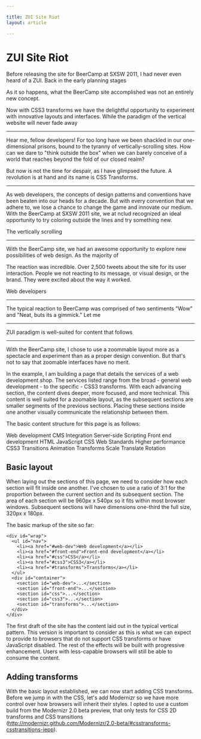 ```yaml
---

title: ZUI Site Riot
layout: article

---
```


ZUI Site Riot
=============

Before releasing the site for BeerCamp at SXSW 2011, I had never even heard of a ZUI. Back in the early planning stages

As it so happens, what the BeerCamp site accomplished was not an entirely new concept. 

Now with CSS3 transforms we have the delightful opportunity to experiment with innovative layouts and interfaces. While the paradigm of the vertical website will never fade away


---

Hear me, fellow developers! For too long have we been shackled in our one-dimensional prisons, bound to the tyranny of vertically-scrolling sites. How can we dare to "think outside the box" when we can barely conceive of a world that reaches beyond the fold of our closed realm?

But now is not the time for despair, as I have glimpsed the future. A revolution is at hand and its name is CSS Transforms.

---

As web developers, the concepts of design patterns and conventions have been beaten into our heads for a decade. But with every convention that we adhere to, we lose a chance to change the game and innovate our medium. With the BeerCamp at SXSW 2011 site, we at nclud recognized an ideal opportunity to try coloring outside the lines and try something new.

The vertically scrolling


---



With the BeerCamp site, we had an awesome opportunity to explore new possibilities of web design. As the majority of 

The reaction was incredible. Over 2,500 tweets about the site for its user interaction. People we not reacting to its message, or visual design, or the brand. They were excited about the way it worked.

Web developers

---

The typical reaction to BeerCamp was comprised of two sentiments "Wow" and "Neat, buts its a gimmick." Let me 

---


ZUI paradigm is well-suited for content that follows 


---

With the BeerCamp site, I chose to use a zoommable layout more as a spectacle and experiment than as a proper design convention. But that's not to say that zoomable interfaces have no merit. 

In the example, I am building a page that details the services of a web development shop. The services listed range from the broad - general web development - to the specific - CSS3 transforms. With each advancing section, the content dives deeper, more focused, and more technical. This content is well suited for a zoomable layout, as the subsequent sections are smaller segments of the previous sections.  Placing these sections inside one another visually communicate the relationship between them.

The basic content structure for this page is as follows:

Web development
  CMS Integration
  Server-side Scripting
  Front end development
    HTML
    JavaScript
    CSS
      Web Standards
      Higher performance
      CSS3
        Transitions
        Animation
        Transforms
          Scale
          Translate
          Rotation


## Basic layout

When laying out the sections of this page, we need to consider how each section will fit inside one another. I've chosen to use a ratio of 3:1 for the proportion between the current section and its subsequent section. The area of each section will be 960px x 540px so it fits within most browser windows. Subsequent sections will have dimensions one-third the full size, 320px x 180px.

The basic markup of the site so far:

    <div id="wrap">
      <ul id="nav">
        <li><a href="#web-dev">Web development</a></li>
        <li><a href="#front-end">Front-end development</a></li>
        <li><a href="#css">CSS</a></li>
        <li><a href="#css3">CSS3</a></li>
        <li><a href="#transforms">Transforms</a></li>
      </ul>
      <div id="container">
        <section id="web-dev">...</section>
        <section id="front-end">...</section>
        <section id="css">...</section>
        <section id="css3">...</section>
        <section id="transforms">...</section>
      </div>
    </div>

The first draft of the site has the content laid out in the typical vertical pattern. This version is important to consider as this is what we can expect to provide to browsers that do not support CSS transforms or have JavaScript disabled. The rest of the effects will be built with progressive enhancement.  Users with less-capable browsers will still be able to consume the content.

## Adding transforms

With the basic layout established, we can now start adding CSS transforms. Before we jump in with the CSS, let's add Modernizr so we have more control over how browsers will inherit their styles.  I opted to use a custom build from the Modernizr 2.0 beta preview, that only tests for CSS 2D transforms and CSS transitions 
(http://modernizr.github.com/Modernizr/2.0-beta/#csstransforms-csstransitions-iepp).